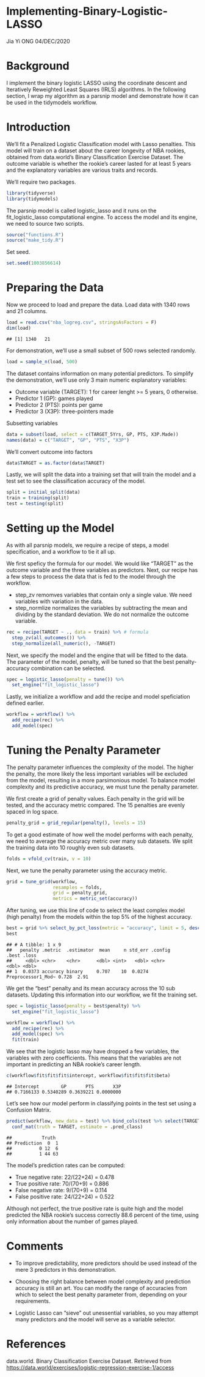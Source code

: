 Implementing-Binary-Logistic-LASSO
================
Jia Yi ONG
04/DEC/2020

# Background

I implement the binary logistic LASSO using the coordinate descent and
Iteratively Reweighted Least Squares (IRLS) algorithms. In the following
section, I wrap my algorithm as a parsnip model and demonstrate how it
can be used in the tidymodels workflow.

# Introduction

We’ll fit a Penalized Logistic Classification model with Lasso
penalties. This model will train on a dataset about the career longevity
of NBA rookies, obtained from data.world’s Binary Classification
Exercise Dataset. The outcome variable is whether the rookie’s career
lasted for at least 5 years and the explanatory variables are various
traits and records.

We’ll require two packages.

``` r
library(tidyverse)
library(tidymodels)
```

The parsnip model is called logistic_lasso and it runs on the
fit_logistic_lasso computational engine. To access the model and its
engine, we need to source two scripts.

``` r
source("functions.R")
source("make_tidy.R")
```

Set seed.

``` r
set.seed(1003856614)
```

# Preparing the Data

Now we proceed to load and prepare the data. Load data with 1340 rows
and 21 columns.

``` r
load = read.csv("nba_logreg.csv", stringsAsFactors = F)
dim(load)
```

    ## [1] 1340   21

For demonstration, we’ll use a small subset of 500 rows selected
randomly.

``` r
load = sample_n(load, 500)
```

The dataset contains information on many potential predictors. To
simplify the demonstration, we’ll use only 3 main numeric explanatory
variables:

-   Outcome variable (TARGET): 1 for career lenght >= 5 years, 0
    otherwise.
-   Predictor 1 (GP): games played
-   Predictor 2 (PTS): points per game
-   Predictor 3 (X3P): three-pointers made

Subsetting variables

``` r
data = subset(load, select = c(TARGET_5Yrs, GP, PTS, X3P.Made))
names(data) = c("TARGET", "GP", "PTS", "X3P")
```

We’ll convert outcome into factors

``` r
data$TARGET = as.factor(data$TARGET)
```

Lastly, we will split the data into a training set that will train the
model and a test set to see the classification accuracy of the model.

``` r
split = initial_split(data)
train = training(split)
test = testing(split)
```

# Setting up the Model

As with all parsnip models, we require a recipe of steps, a model
specification, and a workflow to tie it all up.

We first speficy the formula for our model. We would like “TARGET” as
the outcome variable and the three variables as predictors. Next, our
recipe has a few steps to process the data that is fed to the model
through the workflow.

-   step_zv remomves variables that contain only a single value. We need
    variables with variation in the data.
-   step_normlize normalizes the variables by subtracting the mean and
    dividing by the standard deviation. We do not normalize the outcome
    variable.

``` r
rec = recipe(TARGET ~ ., data = train) %>% # formula
  step_zv(all_outcomes()) %>%
  step_normalize(all_numeric(), -TARGET)
```

Next, we specify the model and the engine that will be fitted to the
data. The parameter of the model, penalty, will be tuned so that the
best penalty-accuracy combination can be selected.

``` r
spec = logistic_lasso(penalty = tune()) %>% 
  set_engine("fit_logistic_lasso")
```

Lastly, we initialize a workflow and add the recipe and model
speficiation defined earlier.

``` r
workflow = workflow() %>% 
  add_recipe(rec) %>% 
  add_model(spec)
```

# Tuning the Penalty Parameter

The penalty parameter influences the complexity of the model. The higher
the penalty, the more likely the less important variables will be
excluded from the model, resulting in a more parsimonious model. To
balance model complexity and its predictive accuracy, we must tune the
penalty parameter.

We first create a grid of penalty values. Each penalty in the grid will
be tested, and the accuracy metric compared. The 15 penalties are evenly
spaced in log space.

``` r
penalty_grid = grid_regular(penalty(), levels = 15)
```

To get a good estimate of how well the model performs with each penalty,
we need to average the accuracy metric over many sub datasets. We split
the training data into 10 roughly even sub datasets.

``` r
folds = vfold_cv(train, v = 10)
```

Next, we tune the penalty parameter using the accuracy metric.

``` r
grid = tune_grid(workflow,
                 resamples = folds,
                 grid = penalty_grid,
                 metrics = metric_set(accuracy))
```

After tuning, we use this line of code to select the least complex model
(high penalty) from the models within the top 5% of the highest
accuracy.

``` r
best = grid %>% select_by_pct_loss(metric = "accuracy", limit = 5, desc(penalty))
best
```

    ## # A tibble: 1 x 9
    ##   penalty .metric  .estimator  mean     n std_err .config            .best .loss
    ##     <dbl> <chr>    <chr>      <dbl> <int>   <dbl> <chr>              <dbl> <dbl>
    ## 1  0.0373 accuracy binary     0.707    10  0.0274 Preprocessor1_Mod~ 0.728  2.91

We get the “best” penalty and its mean accuracy across the 10 sub
datasets. Updating this information into our workflow, we fit the
training set.

``` r
spec = logistic_lasso(penalty = best$penalty) %>% 
  set_engine("fit_logistic_lasso")

workflow = workflow() %>% 
  add_recipe(rec) %>% 
  add_model(spec) %>%
  fit(train)
```

We see that the logistic lasso may have dropped a few variables, the
variables with zero coefficients. This means that the variables are not
important in predicting an NBA rookie’s career length.

``` r
c(workflow$fit$fit$fit$intercept, workflow$fit$fit$fit$beta)
```

    ## Intercept        GP       PTS       X3P 
    ## 0.7166133 0.5340289 0.3639221 0.0000000

Let’s see how our model perform in classifying points in the test set
using a Confusion Matrix.

``` r
predict(workflow, new_data = test) %>% bind_cols(test %>% select(TARGET)) %>%
  conf_mat(truth = TARGET, estimate = .pred_class)
```

    ##           Truth
    ## Prediction  0  1
    ##          0 12  6
    ##          1 44 63

The model’s prediction rates can be computed:

-   True negative rate: 22/(22+24) = 0.478
-   True positive rate: 70/(70+9) = 0.886
-   False negative rate: 9/(70+9) = 0.114
-   False positive rate: 24/(22+24) = 0.522

Although not perfect, the true positive rate is quite high and the model
predicted the NBA rookie’s success correctly 88.6 percent of the time,
using only information about the number of games played.

# Comments

-   To improve predictability, more predictors should be used instead of
    the mere 3 predictors in this demonstration.

-   Choosing the right balance between model complexity and prediction
    accuracy is still an art. You can modify the range of accuracies
    from which to select the best penalty parameter from, depending on
    your requirements.

-   Logistic Lasso can “sieve” out unessential variables, so you may
    attempt many predictors and the model will serve as a variable
    selector.

# References

data.world. Binary Classification Exercise Dataset. Retrieved from
<https://data.world/exercises/logistic-regression-exercise-1/access>
